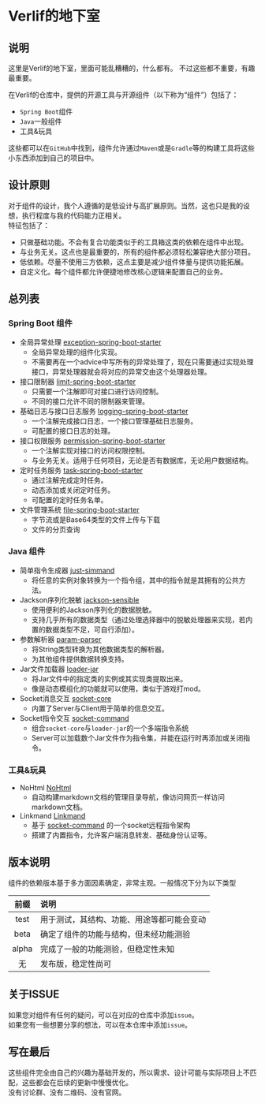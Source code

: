 # Verlif的地下室

## 说明

这里是Verlif的地下室，里面可能乱糟糟的，什么都有。 
不过这些都不重要，有趣最重要。

在Verlif的仓库中，提供的开源工具与开源组件（以下称为“组件”）包括了：

* `Spring Boot`组件
* `Java`一般组件
* 工具&玩具

这些都可以在`GitHub`中找到，组件允许通过`Maven`或是`Gradle`等的构建工具将这些小东西添加到自己的项目中。

## 设计原则

对于组件的设计，我个人遵循的是低设计与高扩展原则。当然，这也只是我的设想，执行程度与我的代码能力正相关。  
特征包括了：

* 只做基础功能。不会有复合功能类似于的工具箱这类的依赖在组件中出现。
* 与业务无关。这点也是最重要的，所有的组件都必须轻松兼容绝大部分项目。
* 低依赖。尽量不使用三方依赖，这点主要是减少组件体量与提供功能拓展。
* 自定义化。每个组件都允许便捷地修改核心逻辑来配置自己的业务。

## 总列表

### Spring Boot 组件

* 全局异常处理 [exception-spring-boot-starter](https://github.com/Verlif/exception-spring-boot-starter)
  * 全局异常处理的组件化实现。
  * 不需要再在一个advice中写所有的异常处理了，现在只需要通过实现处理接口，异常处理器就会将对应的异常交由这个处理器处理。
* 接口限制器 [limit-spring-boot-starter](https://github.com/Verlif/limit-spring-boot-starter)
  * 只需要一个注解即可对接口进行访问控制。
  * 不同的接口允许不同的限制器来管理。
* 基础日志与接口日志服务 [logging-spring-boot-starter](https://github.com/Verlif/logging-spring-boot-starter)
  * 一个注解完成接口日志，一个接口管理基础日志服务。
  * 可配置的接口日志的处理。
* 接口权限服务 [permission-spring-boot-starter](https://github.com/Verlif/permission-spring-boot-starter)
  * 一个注解实现对接口的访问权限控制。
  * 与业务无关。适用于任何项目，无论是否有数据库，无论用户数据结构。
* 定时任务服务 [task-spring-boot-starter](https://github.com/Verlif/task-spring-boot-starter)
  * 通过注解完成定时任务。
  * 动态添加或关闭定时任务。
  * 可配置的定时任务名单。
* 文件管理系统 [file-spring-boot-starter](https://github.com/Verlif/file-spring-boot-starter)
  * 字节流或是Base64类型的文件上传与下载
  * 文件的分页查询

### Java 组件

* 简单指令生成器 [just-simmand](https://github.com/Verlif/just-simmand)
  * 将任意的实例对象转换为一个指令组，其中的指令就是其拥有的公共方法。
* Jackson序列化脱敏 [jackson-sensible](https://github.com/Verlif/jackson-sensible)
  * 使用便利的Jackson序列化的数据脱敏。
  * 支持几乎所有的数据类型（通过处理选择器中的脱敏处理器来实现，若内置的数据类型不足，可自行添加）。
* 参数解析器 [param-parser](https://github.com/Verlif/param-parser)
  * 将String类型转换为其他数据类型的解析器。
  * 为其他组件提供数据转换支持。
* Jar文件加载器 [loader-jar](https://github.com/Verlif/loader-jar)
  * 将Jar文件中的指定类的实例或其实现类提取出来。
  * 像是动态模组化的功能就可以使用，类似于游戏打mod。
* Socket消息交互 [socket-core](https://github.com/Verlif/socket-core)
  * 内置了Server与Client用于简单的信息交互。
* Socket指令交互 [socket-command](https://github.com/Verlif/socket-command)
  * 组合`socket-core`与`loader-jar`的一个多端指令系统
  * Server可以加载数个Jar文件作为指令集，并能在运行时再添加或关闭指令。

### 工具&玩具

* NoHtml [NoHtml](https://github.com/Verlif/NoHtml)
  * 自动构建markdown文档的管理目录导航，像访问网页一样访问markdown文档。
* Linkmand [Linkmand](https://github.com/Verlif/LinkmandServer)
  * 基于 [socket-command](https://github.com/Verlif/socket-command) 的一个socket远程指令架构
  * 搭建了内置指令，允许客户端消息转发、基础身份认证等。

## 版本说明

组件的依赖版本基于多方面因素确定，非常主观。一般情况下分为以下类型

|  前缀   | 说明                    |
|:-----:|:----------------------|
| test  | 用于测试，其结构、功能、用途等都可能会变动 |
| beta  | 确定了组件的功能与结构，但未经功能测验   |
| alpha | 完成了一般的功能测验，但稳定性未知     |
|   无   | 发布版，稳定性尚可             |

## 关于ISSUE

如果您对组件有任何的疑问，可以在对应的仓库中添加`issue`。  
如果您有一些想要分享的想法，可以在本仓库中添加`issue`。

## 写在最后

这些组件完全由自己的兴趣为基础开发的，所以需求、设计可能与实际项目上不匹配，这些都会在后续的更新中慢慢优化。  
没有讨论群、没有二维码、没有官网。
